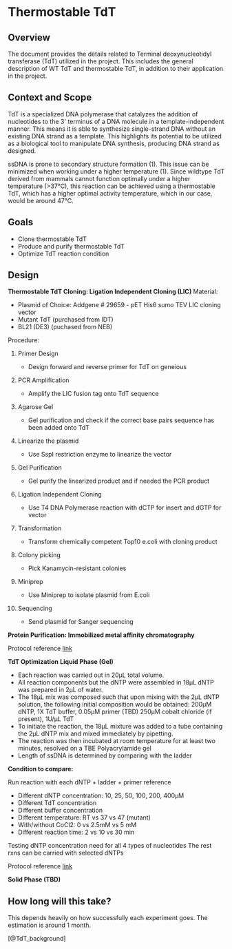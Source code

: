 # Thermostable TdT

## Overview

The document provides the details related to Terminal deoxynucleotidyl transferase (TdT) utilized in the project. This includes the general description of WT TdT and thermostable TdT, in addition to their application in the project.

## Context and Scope

TdT is a specialized DNA polymerase that catalyzes the addition of nucleotides to the 3' terminus of a DNA molecule in a template-independent manner. This means it is able to synthesize single-strand DNA without an existing DNA strand as a template. This highlights its potential to be utilized as a biological tool to manipulate DNA synthesis, producing DNA strand as designed.

ssDNA is prone to secondary structure formation (1). This issue can be minimized when working under a higher temperature (1). Since wildtype TdT derived from mammals cannot function optimally under a higher temperature (>37°C), this reaction can be achieved using a thermostable TdT, which has a higher optimal activity temperature, which in our case, would be around 47°C.

## Goals

- Clone thermostable TdT
- Produce and purify thermostable TdT
- Optimize TdT reaction condition

## Design

**Thermostable TdT Cloning: Ligation Independent Cloning (LIC)**
Material:

- Plasmid of Choice: Addgene # 29659 - pET His6 sumo TEV LIC cloning vector
- Mutant TdT (purchased from IDT)
- BL21 (DE3) (puchased from NEB)

Procedure:

1. Primer Design

   - Design forward and reverse primer for TdT on geneious

2. PCR Amplification

   - Amplify the LIC fusion tag onto TdT sequence

3. Agarose Gel

   - Gel purification and check if the correct base pairs sequence has been added onto TdT

4. Linearize the plasmid

   - Use SspI restriction enzyme to linearize the vector

5. Gel Purification

   - Gel purify the linearized product and if needed the PCR product

6. Ligation Independent Cloning

   - Use T4 DNA Polymerase reaction with dCTP for insert and dGTP for vector

7. Transformation

   - Transform chemically competent Top10 e.coli with cloning product

8. Colony picking

   - Pick Kanamycin-resistant colonies

9. Miniprep

   - Use Miniprep to isolate plasmid from E.coli

10. Sequencing

    - Send plasmid for Sanger sequencing

**Protein Purification: Immobilized metal affinity chromatography**

Protocol reference [link](https://link.springer.com/protocol/10.1007/978-1-59745-582-4_2)

**TdT Optimization**
**Liquid Phase (Gel)**

- Each reaction was carried out in 20µL total volume.
- All reaction components but the dNTP were assembled in 18µL
  dNTP was prepared in 2µL of water.
- The 18µL mix was composed such that upon mixing with the 2µL dNTP solution, the following initial composition would be obtained: 200µM dNTP, 1X TdT buffer, 0.05µM primer (TBD) 250µM cobalt chloride (if present), 1U/µL TdT
- To initiate the reaction, the 18µL mixture was added to a tube containing the 2µL dNTP mix and mixed immediately by pipetting.
- The reaction was then incubated at room temperature for at least two minutes, resolved on a TBE Polyacrylamide gel
- Length of ssDNA is determined by comparing with the ladder

**Condition to compare:**

Run reaction with each dNTP + ladder + primer reference

- Different dNTP concentration: 10, 25, 50, 100, 200, 400µM
- Different TdT concentration
- Different buffer concentration
- Different temperature: RT vs 37 vs 47 (mutant)
- With/without CoCl2: 0 vs 2.5mM vs 5 mM
- Different reaction time: 2 vs 10 vs 30 min

Testing dNTP concentration need for all 4 types of nucleotides
The rest rxns can be carried with selected dNTPs

Protocol reference [link](https://www.nature.com/articles/s41467-019-10258-1#MOESM1)

**Solid Phase (TBD)**

## How long will this take?

This depends heavily on how successfully each experiment goes. The estimation is around 1 month.

[@TdT_background]
